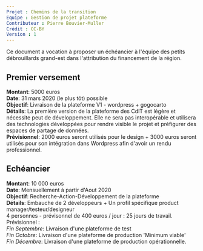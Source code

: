```yaml
---
Projet : Chemins de la transition
Equipe : Gestion de projet plateforme
Contributeur : Pierre Bouvier-Muller
Crédit : CC-BY
Version : 1
---
```


Ce document a vocation à proposer un échéancier à l'équipe des petits débrouillards grand-est dans l'attribution du financement de la région.


## Premier versement
**Montant**: 5000 euros <br>
**Date**: 31 mars 2020 (le plus tôt) possible <br>
**Objectif**: Livraison de la plateforme V1 - wordpress + gogocarto <br>
**Détails**: La première version de la plateforme des CdlT est légère et nécessite peut de développement. Elle ne sera pas interopérable et utilisera des technologies développées pour rendre visible le projet et préfigurer des espaces de partage de données. <br>
**Prévisionnel**: 2000 euros seront utilisés pour le design + 3000 euros seront utilisés pour son intégration dans Wordpress afin d'avoir un rendu professionnel. <br>

## Echéancier
**Montant**: 10 000 euros <br>
**Date**: Mensuellement à partir d'Aout 2020 <br>
**Objectif**: Recherche-Action-Développement de la plateforme <br>
**Détails**: Embauche de 2 développeurs + Un profil spécifique product manager/testeur/designeur <br>
4 personnes - prévisonnel de 400 euros / jour : 25 jours de travail. <br>
Prévisionnel : <br>
*Fin Septembre*: Livraison d'une plateforme de test <br>
*Fin Octobre*: Livraison d'une plateforme de production 'Minimum viable' <br>
*Fin Décembre*: Livraison d'une plateforme de production opérationnelle. <br>
